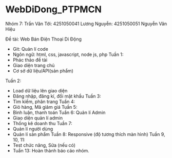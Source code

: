 # WebDiDong_PTPMCN
Nhóm 7: Trần Văn Tới: 4251050041
	Lương Nguyễn: 4251050051
	Nguyễn Văn Hiệu
	       
Đề tài: Web Bán Điện Thoại Di Động
-	Git: Quản lí code
-	Ngôn ngữ: html, css, javascript, node js, php
Tuần 1: 
- Phác thảo đề tài
- Giao diện trang chủ
- Cơ sở dữ liệu/API(sản phẩm)

Tuần 2:
-	Load dữ liệu lên giao diện
-	Đăng nhập, đăng kí, đổi mật khẩu
Tuần 3: 
-	Tìm kiếm, phân trang
Tuần 4: 
-	Giỏ hàng, Mã giảm giá
Tuần 5: 
-	Bình luận, thanh toán
Tuần 6: Quản lí Admin
-	Giao diện quản lí admin
-	Thống kê doanh thu
Tuần 7: 
-	Quản lí người dùng
-	Quản lí sản phẩm
Tuần 8: 
	Responsive (độ tương thích màn hình)
Tuần 9, 10, 11: 
-	Test chức năng,  Sửa (nếu có)
-	Tuần 13: Hoàn thành báo cáo nhóm.
		


